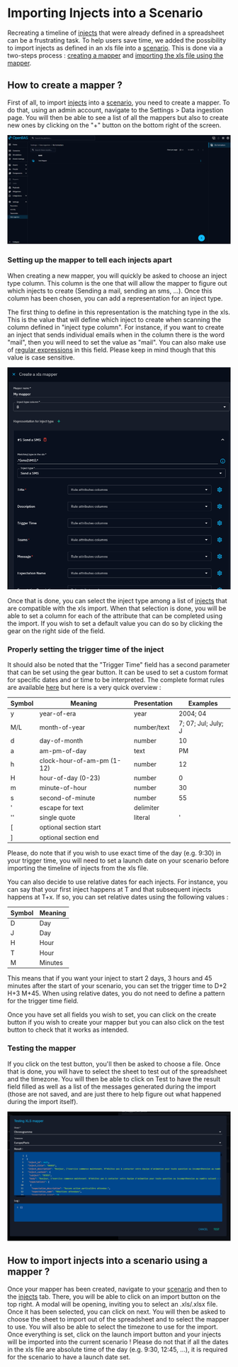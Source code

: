 # Importing Injects into a Scenario

Recreating a timeline of [injects](injects.md) that were already defined in a spreadsheet can be a frustrating task. To help users save time, we added the possibility to import injects as defined in an xls file into a [scenario](scenario.md). This is done via a two-steps process : [creating a mapper](#how-to-create-a-mapper) and [importing the xls file using the mapper](#how-to-import-injects-into-a-scenario-using-a-mapper).

## How to create a mapper ?

First of all, to import [injects](injects.md) into a [scenario](scenario.md), you need to create a mapper. To do that, using an admin account, navigate to the Settings > Data ingestion page. You will then be able to see a list of all the mappers but also to create new ones by clicking on the "+" button on the bottom right of the screen.

![List of Mappers](assets/mapper_screen.png)

### Setting up the mapper to tell each injects apart 

When creating a new mapper, you will quickly be asked to choose an inject type column. This column is the one that will allow the mapper to figure out which injects to create (Sending a mail, sending an sms, ...). Once this column has been chosen, you can add a representation for an inject type. 

The first thing to define in this representation is the matching type in the xls. This is the value that will define which inject to create when scanning the column defined in "inject type column". For instance, if you want to create an inject that sends individual emails when in the column there is the word "mail", then you will need to set the value as "mail". You can also make use of [regular expressions](https://en.wikipedia.org/wiki/Regular_expression) in this field. Please keep in mind though that this value is case sensitive. 

![Creating an xls mapper](assets/xls_mapper_example.png)

Once that is done, you can select the inject type among a list of [injects](injects.md) that are compatible with the xls import. When that selection is done, you will be able to set a column for each of the attribute that can be completed using the import. If you wish to set a default value you can do so by clicking the gear on the right side of the field.

### Properly setting the trigger time of the inject
It should also be noted that the "Trigger Time" field has a second parameter that can be set using the gear button. It can be used to set a custom format for specific dates and or time to be interpreted. The complete format rules are available [here](https://docs.oracle.com/javase/8/docs/api/java/time/format/DateTimeFormatter.html) but here is a very quick overview :

| Symbol    | Meaning               | Presentation  | Examples  |
|-----------|-----------------------|---------------|-----------|
| y         | year-of-era           | year          | 2004; 04  |
| M/L       | month-of-year         | number/text   | 7; 07; Jul; July; J |
| d         | day-of-month          | number        | 10        |
| a         | am-pm-of-day          | text          | PM        |
| h         | clock-hour-of-am-pm (1-12) | number   | 12        |
| H         | hour-of-day (0-23)    | number        | 0         |
| m         | minute-of-hour        | number        | 30        |
| s         | second-of-minute      | number        | 55        |
| '         | escape for text       | delimiter     |           |
| ''        | single quote          | literal       | '         |
| [         | optional section start|               |           |
| ]         | optional section end  |               |           |

Please, do note that if you wish to use exact time of the day (e.g. 9:30) in your trigger time, you will need to set a launch date on your scenario before importing the timeline of injects from the xls file.

You can also decide to use relative dates for each injects. For instance, you can say that your first inject happens at T and that subsequent injects happens at T+x. If so, you can set relative dates using the following values :

| Symbol    | Meaning               |
|-----------|-----------------------|
| D         | Day                   |
| J         | Day                   |
| H         | Hour                  |
| T         | Hour                  |
| M         | Minutes               |

This means that if you want your inject to start 2 days, 3 hours and 45 minutes after the start of your scenario, you can set the trigger time to D+2 H+3 M+45. When using relative dates, you do not need to define a pattern for the trigger time field.

Once you have set all fields you wish to set, you can click on the create button if you wish to create your mapper but you can also click on the test button to check that it works as intended.

### Testing the mapper
If you click on the test button, you'll then be asked to choose a file. Once that is done, you will have to select the sheet to test out of the spreadsheet and the timezone. You will then be able to click on Test to have the result field filled as well as a list of the messages generated during the import (those are not saved, and are just there to help figure out what happened during the import itself).

![Testing an xls mapper](assets/mapper_test_example.png)

## How to import injects into a scenario using a mapper ?

Once your mapper has been created, navigate to your [scenario](scenario.md) and then to the [injects](injects.md) tab. There, you will be able to click on an import button on the top right.
A modal will be opening, inviting you to select an .xls/.xlsx file. Once it has been selected, you can click on next. You will then be asked to choose the sheet to import out of the spreadsheet and to select the mapper to use. You will also be able to select the timezone to use for the import. Once everything is set, click on the launch import button and your injects will be imported into the current scenario !
Please do not that if all the dates in the xls file are absolute time of the day (e.g. 9:30, 12:45, ...), it is required for the scenario to have a launch date set.